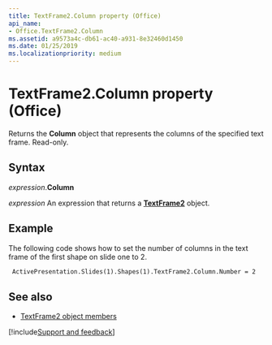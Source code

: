 ```yaml
---
title: TextFrame2.Column property (Office)
api_name:
- Office.TextFrame2.Column
ms.assetid: a9573a4c-db61-ac40-a931-8e32460d1450
ms.date: 01/25/2019
ms.localizationpriority: medium
---
```



# TextFrame2.Column property (Office)

Returns the **Column** object that represents the columns of the specified text frame. Read-only.


## Syntax

_expression_.**Column**

_expression_ An expression that returns a **[TextFrame2](Office.TextFrame2.md)** object.


## Example

The following code shows how to set the number of columns in the text frame of the first shape on slide one to 2.

```vb
 ActivePresentation.Slides(1).Shapes(1).TextFrame2.Column.Number = 2
```

## See also

- [TextFrame2 object members](overview/Library-Reference/textframe2-members-office.md)



[!include[Support and feedback](~/includes/feedback-boilerplate.md)]

